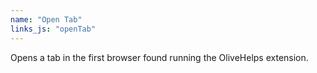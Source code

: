 ```yaml
---
name: "Open Tab"
links_js: "openTab"
---
```

Opens a tab in the first browser found running the OliveHelps extension.